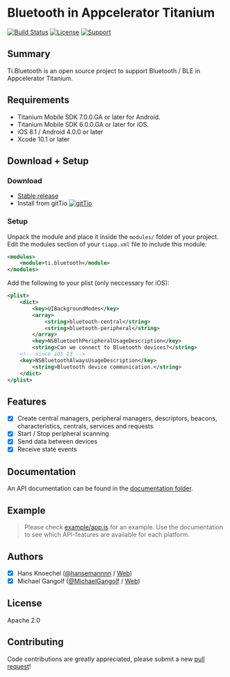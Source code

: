 # Bluetooth in Appcelerator Titanium 
[![Build Status](https://travis-ci.org/hansemannn/titanium-bluetooth.svg?branch=master)](https://travis-ci.org/hansemannn/titanium-bluetooth) [![License](http://hans-knoechel.de/shields/shield-license.svg?v=1)](./LICENSE) [![Support](http://hans-knoechel.de/shields/shield-slack.svg?v=1)](http://tislack.org)

## Summary
Ti.Bluetooth is an open source project to support Bluetooth / BLE in Appcelerator Titanium.

## Requirements
- Titanium Mobile SDK 7.0.0.GA or later for Android.
- Titanium Mobile SDK 6.0.0.GA or later for iOS.
- iOS 8.1 / Android 4.0.0 or later
- Xcode 10.1 or later

## Download + Setup

### Download
* [Stable release](https://github.com/hansemannn/ti.bluetooth/releases)
* Install from gitTio [![gitTio](http://hans-knoechel.de/shields/shield-gittio.svg)](http://gitt.io/component/ti.bluetooth)

### Setup
Unpack the module and place it inside the `modules/` folder of your project.
Edit the modules section of your `tiapp.xml` file to include this module:
```xml
<modules>
    <module>ti.bluetooth</module>
</modules>
```
Add the following to your plist (only neccessary for iOS):
```xml
<plist>
    <dict>
        <key>UIBackgroundModes</key>
        <array>
            <string>bluetooth-central</string>
            <string>bluetooth-peripheral</string>
        </array>
        <key>NSBluetoothPeripheralUsageDescription</key>
        <string>Can we connect to Bluetooth devices?</string>
	<!-- since iOS 13 -->
	<key>NSBluetoothAlwaysUsageDescription</key>
        <string>Bluetooth device communication.</string>
    </dict>
</plist>
```

## Features
- [x] Create central managers, peripheral managers, descriptors, beacons, characteristics, centrals, services and requests
- [x] Start / Stop peripheral scanning
- [x] Send data between devices
- [x] Receive state events

## Documentation 
An API documentation can be found in the [documentation folder](documentation).

## Example
> Please check [example/app.js](example/app.js) for an example. Use the documentation to see which API-features are available for each platform.

## Authors
- [x] Hans Knoechel ([@hansemannnn](https://twitter.com/hansemannnn) / [Web](http://hans-knoechel.de))
- [x] Michael Gangolf ([@MichaelGangolf](https://twitter.com/MichaelGangolf) / [Web](http://migaweb.de))

## License
Apache 2.0

## Contributing
Code contributions are greatly appreciated, please submit a new [pull request](https://github.com/hansemannn/titanium-bluetooth/pull/new/master)!
